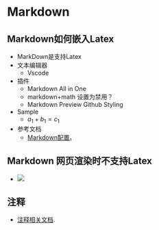 # Markdown

## Markdown如何嵌入Latex

- MarkDown是支持Latex
- 文本编辑器
  - Vscode
- 插件
  - Markdown All in One
  - markdown+math 设置为禁用？
  - Markdown Preview Github Styling
- Sample
  - $a_{1} + b_{1} = c_{1}$
- 参考文档
  - [Markdown配置](https://zhuanlan.zhihu.com/p/56943330)。

## Markdown 网页渲染时不支持Latex

- <img src="http://latex.codecogs.com/gif.latex?\frac{\partial J}{\partial \theta_k^{(j)}}=\sum_{i:r(i,j)=1}{\big((\theta^{(j)})^Tx^{(i)}-y^{(i,j)}\big)x_k^{(i)}}+\lambda \theta_k^{(j)}" />

## 注释

- [注释相关文档](http://www.imooc.com/wiki/markdownlesson/markdowncomment.html#:~:text=Markdown%20的注释可以通过三种方法实现：第一是通过%20html%20的%20%3C%21--%20--%3E%20标记；第二可以通过样式隐藏段落内容，即,%3Cdiv%20style%3D%22display%3Anone%22%3E%20；第三是通过%20Markdown%20自身的解析原理实现%E3%80%82%20考虑到%20Markdown%20工具之间的不兼容，有的内容直接从页面复制粘贴到本地不会正常显示，大家学习时自己动手写是肯定没问题的%E3%80%82).

